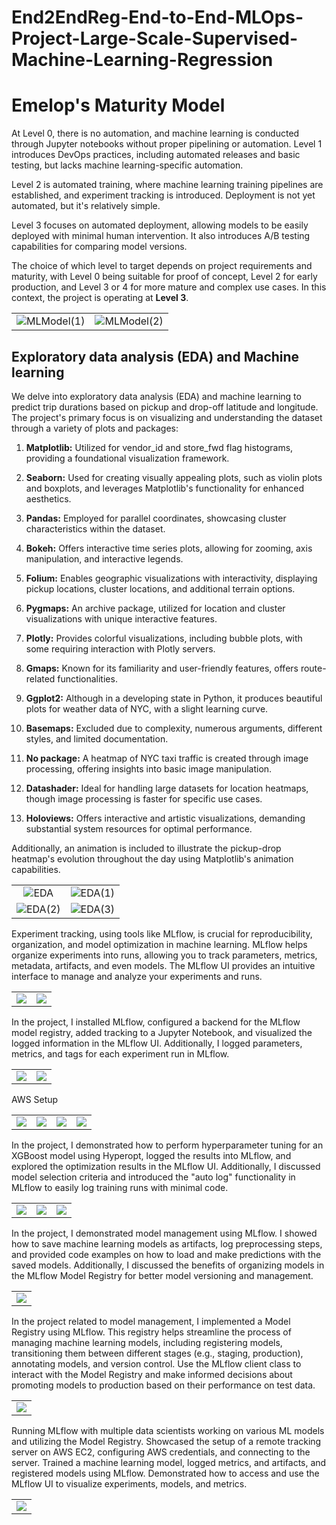 # End2EndReg-End-to-End-MLOps-Project-Large-Scale-Supervised-Machine-Learning-Regression

# Emelop's Maturity Model

At Level 0, there is no automation, and machine learning is conducted through Jupyter notebooks without proper pipelining or automation. Level 1 introduces DevOps practices, including automated releases and basic testing, but lacks machine learning-specific automation.

Level 2 is automated training, where machine learning training pipelines are established, and experiment tracking is introduced. Deployment is not yet automated, but it's relatively simple.

Level 3 focuses on automated deployment, allowing models to be easily deployed with minimal human intervention. It also introduces A/B testing capabilities for comparing model versions.

The choice of which level to target depends on project requirements and maturity, with Level 0 being suitable for proof of concept, Level 2 for early production, and Level 3 or 4 for more mature and complex use cases. In this context, the project is operating at **Level 3**.

<table>
  <tr>
    <td align="center"><img src="https://github.com/neelgandhi108/End2EndReg-End-to-End-MLOps-Project-Large-Scale-Supervised-Machine-Learning-Regression/blob/main/Assets/MLModel%20(1).png" alt="MLModel(1)"></td>
    <td align="center"><img src="https://github.com/neelgandhi108/End2EndReg-End-to-End-MLOps-Project-Large-Scale-Supervised-Machine-Learning-Regression/blob/main/Assets/MLModel%20(2).png" alt="MLModel(2)"></td>
  </tr>
</table>

## Exploratory data analysis (EDA) and Machine learning

We delve into exploratory data analysis (EDA) and machine learning to predict trip durations based on pickup and drop-off latitude and longitude. The project's primary focus is on visualizing and understanding the dataset through a variety of plots and packages:

1.  **Matplotlib:** Utilized for vendor_id and store_fwd flag histograms, providing a foundational visualization framework.
    
2.  **Seaborn:** Used for creating visually appealing plots, such as violin plots and boxplots, and leverages Matplotlib's functionality for enhanced aesthetics.
    
3.  **Pandas:** Employed for parallel coordinates, showcasing cluster characteristics within the dataset.
    
4.  **Bokeh:** Offers interactive time series plots, allowing for zooming, axis manipulation, and interactive legends.
    
5.  **Folium:** Enables geographic visualizations with interactivity, displaying pickup locations, cluster locations, and additional terrain options.
    
6.  **Pygmaps:** An archive package, utilized for location and cluster visualizations with unique interactive features.
    
7.  **Plotly:** Provides colorful visualizations, including bubble plots, with some requiring interaction with Plotly servers.
    
8.  **Gmaps:** Known for its familiarity and user-friendly features, offers route-related functionalities.
    
9.  **Ggplot2:** Although in a developing state in Python, it produces beautiful plots for weather data of NYC, with a slight learning curve.
    
10.  **Basemaps:** Excluded due to complexity, numerous arguments, different styles, and limited documentation.
    
11.  **No package:** A heatmap of NYC taxi traffic is created through image processing, offering insights into basic image manipulation.
    
12.  **Datashader:** Ideal for handling large datasets for location heatmaps, though image processing is faster for specific use cases.
    
13.  **Holoviews:** Offers interactive and artistic visualizations, demanding substantial system resources for optimal performance.
    

Additionally, an animation is included to illustrate the pickup-drop heatmap's evolution throughout the day using Matplotlib's animation capabilities.

<table>
  <tr>
    <td align="center"><img src="https://github.com/neelgandhi108/End2EndReg-End-to-End-MLOps-Project-Large-Scale-Supervised-Machine-Learning-Regression/blob/main/Assets/EDA%20(1).png" alt="EDA"></td>
    <td align="center"><img src="https://github.com/neelgandhi108/End2EndReg-End-to-End-MLOps-Project-Large-Scale-Supervised-Machine-Learning-Regression/blob/main/Assets/EDA%20(2).png" alt="EDA(1)"></td>
  </tr>
  <tr>
    <td align="center"><img src="https://github.com/neelgandhi108/End2EndReg-End-to-End-MLOps-Project-Large-Scale-Supervised-Machine-Learning-Regression/blob/main/Assets/EDA%20(3).png" alt="EDA(2)"></td>
    <td align="center"><img src="https://github.com/neelgandhi108/End2EndReg-End-to-End-MLOps-Project-Large-Scale-Supervised-Machine-Learning-Regression/blob/main/Assets/EDA%20(4).png" alt="EDA(3)"></td>
  </tr>
</table>

Experiment tracking, using tools like MLflow, is crucial for reproducibility, organization, and model optimization in machine learning. MLflow helps organize experiments into runs, allowing you to track parameters, metrics, metadata, artifacts, and even models. The MLflow UI provides an intuitive interface to manage and analyze your experiments and runs.

<table>
  <tr>
    <td align="center"><img src="https://github.com/neelgandhi108/End2EndReg-End-to-End-MLOps-Project-Large-Scale-Supervised-Machine-Learning-Regression/blob/main/Assets/ExperimentTrackingandManagement (3).png"></td>
    <td align="center"><img src="https://github.com/neelgandhi108/End2EndReg-End-to-End-MLOps-Project-Large-Scale-Supervised-Machine-Learning-Regression/blob/main/Assets/ExperimentTrackingandManagement (4).png"></td>
  </tr>
</table>

In the project, I installed MLflow, configured a backend for the MLflow model registry, added tracking to a Jupyter Notebook, and visualized the logged information in the MLflow UI. Additionally, I logged parameters, metrics, and tags for each experiment run in MLflow.

<table>
  <tr>
    <td align="center"><img src="https://github.com/neelgandhi108/End2EndReg-End-to-End-MLOps-Project-Large-Scale-Supervised-Machine-Learning-Regression/blob/main/Assets/ExperimentTrackingandManagement (5).png"></td>
    <td align="center"><img src="https://github.com/neelgandhi108/End2EndReg-End-to-End-MLOps-Project-Large-Scale-Supervised-Machine-Learning-Regression/blob/main/Assets/ExperimentTrackingandManagement (9).png"></td>
  </tr>
</table>

AWS Setup

<table>
  <tr>
    <td align="center"><img src="https://github.com/neelgandhi108/End2EndReg-End-to-End-MLOps-Project-Large-Scale-Supervised-Machine-Learning-Regression/blob/main/Assets/ExperimentTrackingandManagement (11).png"></td>
    <td align="center"><img src="https://github.com/neelgandhi108/End2EndReg-End-to-End-MLOps-Project-Large-Scale-Supervised-Machine-Learning-Regression/blob/main/Assets/ExperimentTrackingandManagement (12).png"></td>
    <td align="center"><img src="https://github.com/neelgandhi108/End2EndReg-End-to-End-MLOps-Project-Large-Scale-Supervised-Machine-Learning-Regression/blob/main/Assets/ExperimentTrackingandManagement (13).png"></td>
    <td align="center"><img src="https://github.com/neelgandhi108/End2EndReg-End-to-End-MLOps-Project-Large-Scale-Supervised-Machine-Learning-Regression/blob/main/Assets/ExperimentTrackingandManagement (14).png"></td>
  </tr>
</table>

In the project, I demonstrated how to perform hyperparameter tuning for an XGBoost model using Hyperopt, logged the results into MLflow, and explored the optimization results in the MLflow UI. Additionally, I discussed model selection criteria and introduced the "auto log" functionality in MLflow to easily log training runs with minimal code.

<table>
  <tr>
    <td align="center"><img src="https://github.com/neelgandhi108/End2EndReg-End-to-End-MLOps-Project-Large-Scale-Supervised-Machine-Learning-Regression/blob/main/Assets/ExperimentTrackingandManagement (10).png"></td>
    <td align="center"><img src="https://github.com/neelgandhi108/End2EndReg-End-to-End-MLOps-Project-Large-Scale-Supervised-Machine-Learning-Regression/blob/main/Assets/ExperimentTrackingandManagement (1).png"></td>
    <td align="center"><img src="https://github.com/neelgandhi108/End2EndReg-End-to-End-MLOps-Project-Large-Scale-Supervised-Machine-Learning-Regression/blob/main/Assets/ExperimentTrackingandManagement (2).png"></td>
  </tr>
</table>

In the project, I demonstrated model management using MLflow. I showed how to save machine learning models as artifacts, log preprocessing steps, and provided code examples on how to load and make predictions with the saved models. Additionally, I discussed the benefits of organizing models in the MLflow Model Registry for better model versioning and management.

<table>
  <tr>
    <td align="center"><img src="https://github.com/neelgandhi108/End2EndReg-End-to-End-MLOps-Project-Large-Scale-Supervised-Machine-Learning-Regression/blob/main/Assets/ExperimentTrackingandManagement (6).png"></td>
  </tr>
</table>

In the project related to model management, I implemented a Model Registry using MLflow. This registry helps streamline the process of managing machine learning models, including registering models, transitioning them between different stages (e.g., staging, production), annotating models, and version control. Use the MLflow client class to interact with the Model Registry and make informed decisions about promoting models to production based on their performance on test data.

<table>
  <tr>
    <td align="center"><img src="https://github.com/neelgandhi108/End2EndReg-End-to-End-MLOps-Project-Large-Scale-Supervised-Machine-Learning-Regression/blob/main/Assets/ExperimentTrackingandManagement (7).png"></td>
  </tr>
</table>


Running MLflow with multiple data scientists working on various ML models and utilizing the Model Registry.
Showcased the setup of a remote tracking server on AWS EC2, configuring AWS credentials, and connecting to the server.
Trained a machine learning model, logged metrics, and artifacts, and registered models using MLflow.
Demonstrated how to access and use the MLflow UI to visualize experiments, models, and metrics.

<table>
  <tr>
    <td align="center"><img src="https://github.com/neelgandhi108/End2EndReg-End-to-End-MLOps-Project-Large-Scale-Supervised-Machine-Learning-Regression/blob/main/Assets/ExperimentTrackingandManagement (8).png"></td>
  </tr>
</table>



